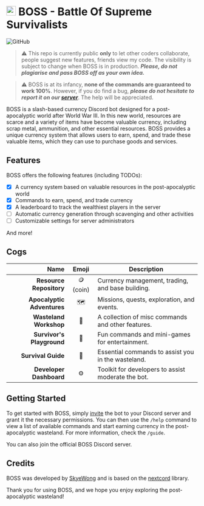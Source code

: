 # <img src="https://i.imgur.com/3DTqt8K.png"  width="25" title="BOSS Logo"> BOSS - **B**attle **O**f **S**upreme **S**urvivalists
![GitHub](https://img.shields.io/github/license/skyewong/boss)

> ⚠️ This repo is currently public **only** to let other coders collaborate, people suggest new features, friends view my code. The visibility is subject to change when BOSS is in production. ***Please, do not plagiarise and pass BOSS off as your own idea.***

> ⚠️ BOSS is at its infancy, **none of the commands are guaranteed to work 100%**. However, if you do find a bug, ***please do not hesitate to report it on our [server](https://discord.gg/pWBntSX3bh)***. The help will be appreciated.

BOSS is a slash-based currency Discord bot designed for a post-apocalyptic world after World War III. In this new world, resources are scarce and a variety of items have become valuable currency, including scrap metal, ammunition, and other essential resources. BOSS provides a unique currency system that allows users to earn, spend, and trade these valuable items, which they can use to purchase goods and services.

## Features

BOSS offers the following features (including TODOs):

- [x] A currency system based on valuable resources in the post-apocalyptic world
- [x] Commands to earn, spend, and trade currency
- [x] A leaderboard to track the wealthiest players in the server
- [ ] Automatic currency generation through scavenging and other activities
- [ ] Customizable settings for server administrators

And more!

## Cogs
|                       Name |  Emoji   | Description                                        |
| -------------------------: | :------: | -------------------------------------------------- |
|    **Resource Repository** | 🪙 (coin) | Currency management, trading, and base building.   |
| **Apocalyptic Adventures** |    🗺️     | Missions, quests, exploration, and events.         |
|     **Wasteland Workshop** |    🧰     | A collection of misc commands and other features.  |
|  **Survivor's Playground** |    🎢     | Fun commands and mini-games for entertainment.     |
|         **Survival Guide** |    📖     | Essential commands to assist you in the wasteland. |
|    **Developer Dashboard** |    ⚙️     | Toolkit for developers to assist moderate the bot. |

## Getting Started

To get started with BOSS, simply [invite](https://discord.com/api/oauth2/authorize?client_id=906505022441918485&permissions=139586751552&scope=bot) the bot to your Discord server and grant it the necessary permissions. You can then use the `/help` command to view a list of available commands and start earning currency in the post-apocalyptic wasteland. For more information, check the `/guide`.

You can also join the official BOSS Discord server.

## Credits

BOSS was developed by [SkyeWong](https://github.com/skyewong) and is based on the [nextcord](https://github.com/nextcord/nextcord) library.

Thank you for using BOSS, and we hope you enjoy exploring the post-apocalyptic wasteland!